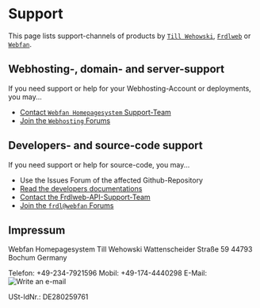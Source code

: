 # Support
This page lists support-channels of products by [`Till Wehowski`](https://github.com/wehowski/), [`Frdlweb`](https://frdlweb.de) or [`Webfan`](https://webfan.de).

## Webhosting-, domain- and server-support

If you need support or help for your Webhosting-Account or deployments, you may...

* [Contact `Webfan Homepagesystem` Support-Team](https://domainundhomepagespeicher.webfan.de/kontakt.html)
* [Join the `Webhosting` Forums](https://domainundhomepagespeicher.webfan.de/forum/)

## Developers- and source-code support

If you need support or help for source-code, you may...

* Use the Issues Forum of the affected Github-Repository
* [Read the developers documentations](https://apps.api.frdl.de/developer/#!/documentation/bootstrap)
* [Contact the Frdlweb-API-Support-Team](https://apps.api.frdl.de/developer/#!/documentation/support)
* [Join the `frdl@webfan` Forums](https://frdl.webfan.de/forum/)


## Impressum
 Webfan Homepagesystem Till Wehowski
 Wattenscheider Straße 59
 44793 Bochum
 Germany
   
 Telefon: +49-234-7921596
 Mobil: +49-174-4440298
 E-Mail: ![Write an e-mail](https://cdn.webfan.de/email.jpg)
   
 USt-IdNr.: DE280259761

